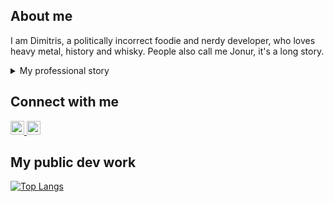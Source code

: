 ## About me

I am Dimitris, a politically incorrect foodie and nerdy developer, who loves heavy metal, history and whisky. People also call me Jonur, it's a long story.

<details>
<summary>My professional story</summary>
After completing my studies of IT & CS at the University of West Attica, I finished my internship at ATEbank, where I developed small-scale database management systems. Then, I joined Amoweb, where I worked on Flash websites and WAMP stack. Afterwards, I served my mandatory military service at the Hellenic Army as a radar operator and finally, self-employed, I worked on small-scale web projects.

In 2012, two friends and I decided to create our project, cmagnet. We delivered Graphic Design, Corporate Identity, small websites and e-shops to small businesses. Three years later, I moved to the UK, where I landed at Ladbrokes as a Front End Developer. Working on a WAMP stack in a Scrum team responsible for the development and support of the online betting platforms, I was also taking care of the integrations and support.

It was time for Whitbread to be my house next. In the role of Developer, I worked on the front-end of an AEM with AngularJS stack in one of the Premier Inn website's Scrum teams. Then, as a Senior Developer in the same company and Product, I co-led a React/Redux migration on top of the rest.

At the moment, I am working for the Photobox's Editor team as a full stack developer on React and Node stacks.

The Editor is a data-driven React (JS/JSX, Redux) application, which uses AWS services, mainly Lambdas and S3s, in order to provide a book creation interface with various toolboxes, store and edit the user's creation, as well as prepare the creation for the physical printing process. Continuous Integration pipelines and Continuous Deployment practices are used to ensure a very efficient workflow.

Being part of that, my responsibilities include the development and support of new Editor features, the improvement of the existing features, as well as managing the data used and slightly be involved with the web services.

</details>

## Connect with me

<div class="icons">
<a href="https://linkedin.com/in/dimitrisdamilos">
<img alt="dimitrisdamilos | LinkedIn" width="22px" src="https://cdn.jsdelivr.net/npm/simple-icons@v3/icons/linkedin.svg" />
</a>
<a href="https://instagram.com/ddamilos">
<img alt="ddamilos | Instagram" width="22px" src="https://cdn.jsdelivr.net/npm/simple-icons@v3/icons/instagram.svg" />
</a>
</div>

## My public dev work

[![Top Langs](https://github-readme-stats.vercel.app/api/top-langs/?username=Jonur&layout=compact)](https://github.com/anuraghazra/github-readme-stats)
